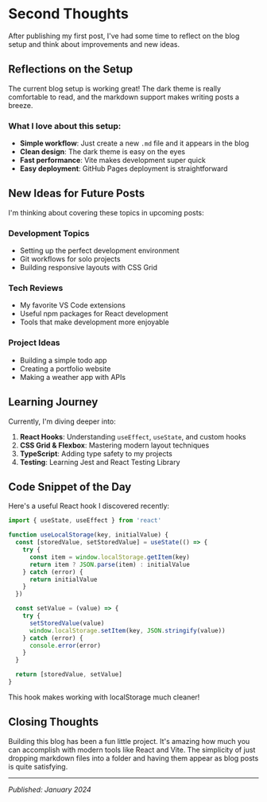 # Second Thoughts

After publishing my first post, I've had some time to reflect on the blog setup and think about improvements and new ideas.

## Reflections on the Setup

The current blog setup is working great! The dark theme is really comfortable to read, and the markdown support makes writing posts a breeze. 

### What I love about this setup:

- **Simple workflow**: Just create a new `.md` file and it appears in the blog
- **Clean design**: The dark theme is easy on the eyes
- **Fast performance**: Vite makes development super quick
- **Easy deployment**: GitHub Pages deployment is straightforward

## New Ideas for Future Posts

I'm thinking about covering these topics in upcoming posts:

### Development Topics
- Setting up the perfect development environment
- Git workflows for solo projects
- Building responsive layouts with CSS Grid

### Tech Reviews
- My favorite VS Code extensions
- Useful npm packages for React development
- Tools that make development more enjoyable

### Project Ideas
- Building a simple todo app
- Creating a portfolio website
- Making a weather app with APIs

## Learning Journey

Currently, I'm diving deeper into:

1. **React Hooks**: Understanding `useEffect`, `useState`, and custom hooks
2. **CSS Grid & Flexbox**: Mastering modern layout techniques  
3. **TypeScript**: Adding type safety to my projects
4. **Testing**: Learning Jest and React Testing Library

## Code Snippet of the Day

Here's a useful React hook I discovered recently:

```javascript
import { useState, useEffect } from 'react'

function useLocalStorage(key, initialValue) {
  const [storedValue, setStoredValue] = useState(() => {
    try {
      const item = window.localStorage.getItem(key)
      return item ? JSON.parse(item) : initialValue
    } catch (error) {
      return initialValue
    }
  })

  const setValue = (value) => {
    try {
      setStoredValue(value)
      window.localStorage.setItem(key, JSON.stringify(value))
    } catch (error) {
      console.error(error)
    }
  }

  return [storedValue, setValue]
}
```

This hook makes working with localStorage much cleaner!

## Closing Thoughts

Building this blog has been a fun little project. It's amazing how much you can accomplish with modern tools like React and Vite. The simplicity of just dropping markdown files into a folder and having them appear as blog posts is quite satisfying.

---

*Published: January 2024* 